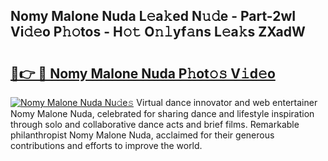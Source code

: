 ## Nomy Malone Nuda L𝚎a𝚔ed N𝚞𝚍e - Part-2wI Vi𝚍𝚎o P𝚑𝚘tos - H𝚘𝚝 O𝚗𝚕yf𝚊ns L𝚎a𝚔s ZXadW

# <h2><a href="http://kf7a6wk.oniu.top/?m=Nomy+Malone+Nuda">🔗👉 🔴 Nomy Malone Nuda P𝚑ot𝚘𝚜 V𝚒d𝚎o</a></h2>

[![Nomy Malone Nuda Nu𝚍e𝚜](https://i.imgur.com/0qMVB7G.gif)](http://kf7a6wk.oniu.top/?m=Nomy+Malone+Nuda)
Virtual dance innovator and web entertainer Nomy Malone Nuda, celebrated for sharing dance and lifestyle inspiration through solo and collaborative dance acts and brief films. Remarkable philanthropist Nomy Malone Nuda, acclaimed for their generous contributions and efforts to improve the world.  

